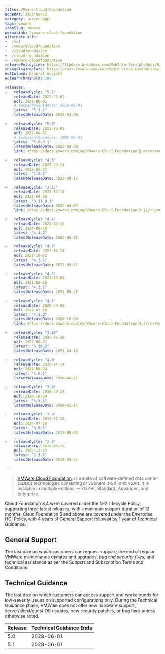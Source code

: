 ```yaml
---
title: VMware Cloud Foundation
addedAt: 2023-06-23
category: server-app
tags: vmware
iconSlug: vmware
permalink: /vmware-cloud-foundation
alternate_urls:
-  /vcf
-  /vmwarecloudfoundation
-  /cloudfoundation
-  /cloud-foundation
-  /vmware-cloudfoundation
releasePolicyLink: https://ftpdocs.broadcom.com/WebInterface/phpdocs/0/MSPSaccount/COMPAT/AllProdDates.HTML
changelogTemplate: https://docs.vmware.com/en/VMware-Cloud-Foundation/__LATEST__/rn/vmware-cloud-foundation-{{"__LATEST__" | remove:'.'}}-release-notes/index.html
eolColumn: General Support
eolWarnThreshold: 180

releases:
-   releaseCycle: "5.1"
    releaseDate: 2023-11-07
    eol: 2027-06-01
    # technicalGuidance: 2028-06-01
    latest: "5.1.1"
    latestReleaseDate: 2024-03-26

-   releaseCycle: "5.0"
    releaseDate: 2023-06-01
    eol: 2027-06-01
    # technicalGuidance: 2028-06-01
    latest: "5.0.0.1"
    latestReleaseDate: 2023-09-29
    link: https://docs.vmware.com/en/VMware-Cloud-Foundation/5.0/rn/vmware-cloud-foundation-50-release-notes/index.html

-   releaseCycle: "4.5"
    releaseDate: 2022-10-11
    eol: 2025-05-31
    latest: "4.5.2"
    latestReleaseDate: 2023-08-17

-   releaseCycle: "3.11"
    releaseDate: 2022-02-14
    eol: 2023-04-30
    latest: "3.11.0.1"
    latestReleaseDate: 2022-04-07
    link: https://docs.vmware.com/en/VMware-Cloud-Foundation/3.11/rn/vmware-cloud-foundation-311-release-notes/index.html

-   releaseCycle: "4.4"
    releaseDate: 2022-02-10
    eol: 2024-09-30
    latest: "4.4.1"
    latestReleaseDate: 2022-05-12

-   releaseCycle: "4.3"
    releaseDate: 2021-08-24
    eol: 2023-10-31
    latest: "4.3.1"
    latestReleaseDate: 2021-09-21

-   releaseCycle: "4.2"
    releaseDate: 2021-02-04
    eol: 2021-05-25
    latest: "4.2.1"
    latestReleaseDate: 2021-05-25

-   releaseCycle: "4.1"
    releaseDate: 2020-10-06
    eol: 2022-02-10
    latest: "4.1.0"
    latestReleaseDate: 2020-10-06
    link: https://docs.vmware.com/en/VMware-Cloud-Foundation/4.1/rn/vmware-cloud-foundation-41-release-notes/index.html

-   releaseCycle: "3.10"
    releaseDate: 2020-05-26
    eol: 2022-09-01
    latest: "3.10.2"
    latestReleaseDate: 2021-04-14

-   releaseCycle: "4.0"
    releaseDate: 2020-04-14
    eol: 2021-08-24
    latest: "4.0.1"
    latestReleaseDate: 2020-06-25

-   releaseCycle: "3.9"
    releaseDate: 2019-10-24
    eol: 2020-10-24
    latest: "3.9.1"
    latestReleaseDate: 2020-01-14

-   releaseCycle: "3.8"
    releaseDate: 2019-07-18
    eol: 2020-07-18
    latest: "3.8.1"
    latestReleaseDate: 2019-09-03

-   releaseCycle: "2.3"
    releaseDate: 2018-08-15
    eol: 2020-11-15
    latest: "2.3.2"
    latestReleaseDate: 2018-04-24

---
```


> [VMWare Cloud Foundation](https://www.vmware.com/products/cloud-foundation.html), is a suite of
> software-defined data center (SDDC) technologies consisting of vSphere, NSX, and vSAN. It is
> available in multiple editions — Starter, Standard, Advanced, and Enterprise.

Cloud Foundation 3,4 were covered under the N-2 Lifecycle Policy,
supporting three latest releases, with a minimum support duration of 12 months.
Cloud Foundation 5 and above are covered under the Enterprise HCI Policy,
with 4 years of General Support followed by 1 year of Technical Guidance.

## General Support

The last date on which customers can request support; the end of regular VMWare maintenance updates
and upgrades, _bug and security fixes,_ and technical assistance as per the Support and
Subscription Terms and Conditions.

## Technical Guidance

The last date on which customers can access support and workarounds for low-severity issues on
supported configurations only. During the Technical Guidance phase, VMWare does not offer new
hardware support, server/client/guest OS updates, new security patches, or bug fixes unless
otherwise noted.

| Release | Technical Guidance Ends |
|---------|-------------------------|
| 5.0     | 2028-06-01              |
| 5.1     | 2028-06-01              |
